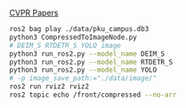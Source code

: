 
[CVPR Papers](https://github.com/amusi/CVPR2025-Papers-with-Code/tree/main)

```bash
ros2 bag play ./data/pku_campus.db3 
python3 CompressedToImageNode.py
# DEIM_S RTDETR_S YOLO image
python3 run_ros2.py --model_name DEIM_S
python3 run_ros2.py --model_name RTDETR_S
python3 run_ros2.py --model_name YOLO
# -p image_save_path:="./data/image/"
ros2 run rviz2 rviz2
ros2 topic echo /front/compressed --no-arr
```